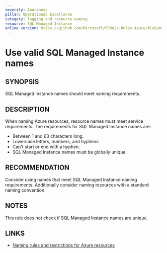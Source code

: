 ```yaml
---
severity: Awareness
pillar: Operational Excellence
category: Tagging and resource naming
resource: SQL Managed Instance
online version: https://github.com/Microsoft/PSRule.Rules.Azure/blob/main/docs/en/rules/Azure.SQLMI.Name.md
---
```


# Use valid SQL Managed Instance names

## SYNOPSIS

SQL Managed Instance names should meet naming requirements.

## DESCRIPTION

When naming Azure resources, resource names must meet service requirements.
The requirements for SQL Managed Instance names are:

- Between 1 and 63 characters long.
- Lowercase letters, numbers, and hyphens.
- Can't start or end with a hyphen.
- SQL Managed Instance names must be globally unique.

## RECOMMENDATION

Consider using names that meet SQL Managed Instance naming requirements.
Additionally consider naming resources with a standard naming convention.

## NOTES

This rule does not check if SQL Managed Instance names are unique.

## LINKS

- [Naming rules and restrictions for Azure resources](https://docs.microsoft.com/azure/azure-resource-manager/management/resource-name-rules#microsoftsql)
